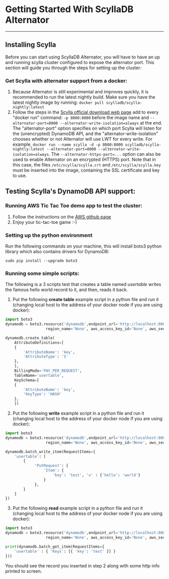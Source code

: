 # Getting Started With ScyllaDB Alternator
---
## Installing Scylla
Before you can start using ScyllaDB Alternator, you will have to have an up
and running scylla cluster configured to expose the alternator port.
This section will guide you through the steps for setting up the cluster:
### Get Scylla with alternator support from a docker:
1. Because Alternator is still experimental and improves quickly, it is
   recommended to run the latest nightly build. Make sure you have the latest
   nightly image by running: `docker pull scylladb/scylla-nightly:latest`
2. Follow the steps in the [Scylla official download web page](https://www.scylladb.com/download/open-source/#docker)
   add to every "docker run" command: `-p 8000:8000` before the image name
   and `--alternator-port=8000 --alternator-write-isolation=always` at the end.
   The "alternator-port" option specifies on which port Scylla will listen for
   the (unencrypted) DynamoDB API, and the "alternator-write-isolation" chooses
   whether or not Alternator will use LWT for every write.
   For example,
   `docker run --name scylla -d -p 8000:8000 scylladb/scylla-nightly:latest --alternator-port=8000 --alternator-write-isolation=always`.
   The `--alternator-https-port=...` option can also be used to enable
   Alternator on an encrypted (HTTPS) port. Note that in this case, the files
   `/etc/scylla/scylla.crt` and `/etc/scylla/scylla.key` must be inserted into
   the image, containing the SSL certificate and key to use.

## Testing Scylla's DynamoDB API support:
### Running AWS Tic Tac Toe demo app to test the cluster:
1. Follow the instructions on the [AWS github page](https://github.com/awsdocs/amazon-dynamodb-developer-guide/blob/master/doc_source/TicTacToe.Phase1.md)
2. Enjoy your tic-tac-toe game :-)

### Setting up the python environment
Run the following commands on your machine, this will install boto3 python library
which also contains drivers for DynamoDB:

```
sudo pip install --upgrade boto3
```
### Running some simple scripts:
The following is a 3 scripts test that creates a table named _usertable_ writes the
famous hello world record to it, and then, reads it back.

1. Put the following **create table** example script in a python file and run it (changing local host
to the address of your docker node if you are using docker):
```python
import boto3
dynamodb = boto3.resource('dynamodb',endpoint_url='http://localhost:8000',
                  region_name='None', aws_access_key_id='None', aws_secret_access_key='None')

dynamodb.create_table(
    AttributeDefinitions=[
    {
        'AttributeName': 'key',
        'AttributeType': 'S'
    },
    ],
    BillingMode='PAY_PER_REQUEST',
    TableName='usertable',
    KeySchema=[
    {
        'AttributeName': 'key',
        'KeyType': 'HASH'
    },
    ])
```

2. Put the following **write** example script in a python file and run it (changing local host
to the address of your docker node if you are using docker):

```python
import boto3
dynamodb = boto3.resource('dynamodb',endpoint_url='http://localhost:8000',
                  region_name='None', aws_access_key_id='None', aws_secret_access_key='None')

dynamodb.batch_write_item(RequestItems={
    'usertable': [
        {
             'PutRequest': {
                 'Item': {
                     'key': 'test', 'x' : {'hello': 'world'}
                 }
             },
        }
    ]
})
```

3. Put the following **read** example script in a python file and run it (changing local host
to the address of your docker node if you are using docker):
```python
import boto3
dynamodb = boto3.resource('dynamodb',endpoint_url='http://localhost:8000',
                  region_name='None', aws_access_key_id='None', aws_secret_access_key='None')

print(dynamodb.batch_get_item(RequestItems={
    'usertable' : { 'Keys': [{ 'key': 'test' }] }
}))
```

You should see the record you inserted in step 2 along with some http info printed to screen.
